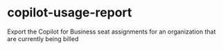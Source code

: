 # copilot-usage-report
Export the Copilot for Business seat assignments for an organization that are currently being billed
